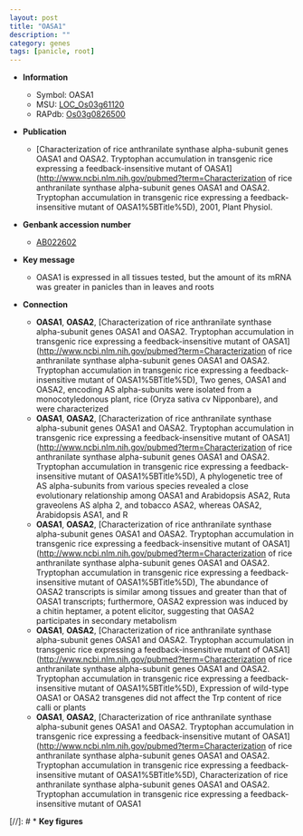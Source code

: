 ```yaml
---
layout: post
title: "OASA1"
description: ""
category: genes
tags: [panicle, root]
---
```


* **Information**  
    + Symbol: OASA1  
    + MSU: [LOC_Os03g61120](http://rice.uga.edu/cgi-bin/ORF_infopage.cgi?orf=LOC_Os03g61120)  
    + RAPdb: [Os03g0826500](http://rapdb.dna.affrc.go.jp/viewer/gbrowse_details/irgsp1?name=Os03g0826500)  

* **Publication**  
    + [Characterization of rice anthranilate synthase alpha-subunit genes OASA1 and OASA2. Tryptophan accumulation in transgenic rice expressing a feedback-insensitive mutant of OASA1](http://www.ncbi.nlm.nih.gov/pubmed?term=Characterization of rice anthranilate synthase alpha-subunit genes OASA1 and OASA2. Tryptophan accumulation in transgenic rice expressing a feedback-insensitive mutant of OASA1%5BTitle%5D), 2001, Plant Physiol.

* **Genbank accession number**  
    + [AB022602](http://www.ncbi.nlm.nih.gov/nuccore/AB022602)

* **Key message**  
    + OASA1 is expressed in all tissues tested, but the amount of its mRNA was greater in panicles than in leaves and roots

* **Connection**  
    + __OASA1__, __OASA2__, [Characterization of rice anthranilate synthase alpha-subunit genes OASA1 and OASA2. Tryptophan accumulation in transgenic rice expressing a feedback-insensitive mutant of OASA1](http://www.ncbi.nlm.nih.gov/pubmed?term=Characterization of rice anthranilate synthase alpha-subunit genes OASA1 and OASA2. Tryptophan accumulation in transgenic rice expressing a feedback-insensitive mutant of OASA1%5BTitle%5D), Two genes, OASA1 and OASA2, encoding AS alpha-subunits were isolated from a monocotyledonous plant, rice (Oryza sativa cv Nipponbare), and were characterized
    + __OASA1__, __OASA2__, [Characterization of rice anthranilate synthase alpha-subunit genes OASA1 and OASA2. Tryptophan accumulation in transgenic rice expressing a feedback-insensitive mutant of OASA1](http://www.ncbi.nlm.nih.gov/pubmed?term=Characterization of rice anthranilate synthase alpha-subunit genes OASA1 and OASA2. Tryptophan accumulation in transgenic rice expressing a feedback-insensitive mutant of OASA1%5BTitle%5D), A phylogenetic tree of AS alpha-subunits from various species revealed a close evolutionary relationship among OASA1 and Arabidopsis ASA2, Ruta graveolens AS alpha 2, and tobacco ASA2, whereas OASA2, Arabidopsis ASA1, and R
    + __OASA1__, __OASA2__, [Characterization of rice anthranilate synthase alpha-subunit genes OASA1 and OASA2. Tryptophan accumulation in transgenic rice expressing a feedback-insensitive mutant of OASA1](http://www.ncbi.nlm.nih.gov/pubmed?term=Characterization of rice anthranilate synthase alpha-subunit genes OASA1 and OASA2. Tryptophan accumulation in transgenic rice expressing a feedback-insensitive mutant of OASA1%5BTitle%5D), The abundance of OASA2 transcripts is similar among tissues and greater than that of OASA1 transcripts; furthermore, OASA2 expression was induced by a chitin heptamer, a potent elicitor, suggesting that OASA2 participates in secondary metabolism
    + __OASA1__, __OASA2__, [Characterization of rice anthranilate synthase alpha-subunit genes OASA1 and OASA2. Tryptophan accumulation in transgenic rice expressing a feedback-insensitive mutant of OASA1](http://www.ncbi.nlm.nih.gov/pubmed?term=Characterization of rice anthranilate synthase alpha-subunit genes OASA1 and OASA2. Tryptophan accumulation in transgenic rice expressing a feedback-insensitive mutant of OASA1%5BTitle%5D), Expression of wild-type OASA1 or OASA2 transgenes did not affect the Trp content of rice calli or plants
    + __OASA1__, __OASA2__, [Characterization of rice anthranilate synthase alpha-subunit genes OASA1 and OASA2. Tryptophan accumulation in transgenic rice expressing a feedback-insensitive mutant of OASA1](http://www.ncbi.nlm.nih.gov/pubmed?term=Characterization of rice anthranilate synthase alpha-subunit genes OASA1 and OASA2. Tryptophan accumulation in transgenic rice expressing a feedback-insensitive mutant of OASA1%5BTitle%5D), Characterization of rice anthranilate synthase alpha-subunit genes OASA1 and OASA2. Tryptophan accumulation in transgenic rice expressing a feedback-insensitive mutant of OASA1

[//]: # * **Key figures**  


